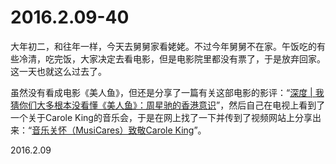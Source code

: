 2016.2.09-40
============
大年初二，和往年一样，今天去舅舅家看姥姥。不过今年舅舅不在家。午饭吃的有些冷清，吃完饭，大家决定去看电影，但是电影院里都没有票了，于是放弃回家。这一天也就这么过去了。

虽然没有看成电影《美人鱼》，但还是分享了一篇有关这部电影的影评：“[深度 | 我猜你们大多根本没看懂《美人鱼》：周星驰的香港意识](http://mp.weixin.qq.com/s?__biz=MjM5NzY2MzI4MQ==&mid=402130029&idx=1&sn=f33d88be883d9d399ddbba477adc1687&scene=1&srcid=0209eOg8CfKZtTwbEubz6CfC#rd)”，然后自己在电视上看到了一个关于Carole King的音乐会，于是在网上找了一下并传到了视频网站上分享出来：“[音乐关怀（MusiCares）致敬Carole King](http://v.qq.com/page/e/j/w/e0184n6c9jw.html?)”。

2016.2.09